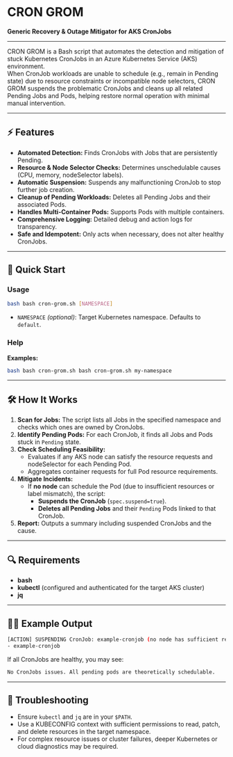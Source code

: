 # CRON GROM

**Generic Recovery & Outage Mitigator for AKS CronJobs**

---

CRON GROM is a Bash script that automates the detection and mitigation of stuck Kubernetes CronJobs in an Azure Kubernetes Service (AKS) environment.  
When CronJob workloads are unable to schedule (e.g., remain in Pending state) due to resource constraints or incompatible node selectors, CRON GROM suspends the problematic CronJobs and cleans up all related Pending Jobs and Pods, helping restore normal operation with minimal manual intervention.

---

## ⚡ Features

- **Automated Detection:** Finds CronJobs with Jobs that are persistently Pending.
- **Resource & Node Selector Checks:** Determines unschedulable causes (CPU, memory, nodeSelector labels).
- **Automatic Suspension:** Suspends any malfunctioning CronJob to stop further job creation.
- **Cleanup of Pending Workloads:** Deletes all Pending Jobs and their associated Pods.
- **Handles Multi-Container Pods:** Supports Pods with multiple containers.
- **Comprehensive Logging:** Detailed debug and action logs for transparency.
- **Safe and Idempotent:** Only acts when necessary, does not alter healthy CronJobs.

---

## 🚀 Quick Start

### Usage

```bash
bash bash cron-grom.sh [NAMESPACE]
```

- `NAMESPACE` *(optional)*: Target Kubernetes namespace. Defaults to `default`.

### Help

**Examples:**

```bash
bash bash cron-grom.sh bash cron-grom.sh my-namespace
```

---

## 🛠️ How It Works

1. **Scan for Jobs:** The script lists all Jobs in the specified namespace and checks which ones are owned by CronJobs.
2. **Identify Pending Pods:** For each CronJob, it finds all Jobs and Pods stuck in `Pending` state.
3. **Check Scheduling Feasibility:** 
    - Evaluates if any AKS node can satisfy the resource requests and nodeSelector for each Pending Pod.
    - Aggregates container requests for full Pod resource requirements.
4. **Mitigate Incidents:**
    - If **no node** can schedule the Pod (due to insufficient resources or label mismatch), the script:
        - **Suspends the CronJob** (`spec.suspend=true`).
        - **Deletes all Pending Jobs** and their `Pending` Pods linked to that CronJob.
5. **Report:** Outputs a summary including suspended CronJobs and the cause.

---

## 🔍 Requirements

- **bash**
- **kubectl** (configured and authenticated for the target AKS cluster)
- **jq**

---

## 🧑‍💻 Example Output

```bash
[ACTION] SUSPENDING CronJob: example-cronjob (no node has sufficient resources for example-pod of job example-job) [CLEANUP] Deleting pending Jobs/Pods for CronJob: example-cronjob Deleting Job: example-job Deleting Pending Pod: example-pod Suspended CronJobs (no possible scheduling found):
- example-cronjob
```

If all CronJobs are healthy, you may see:

```bash
No CronJobs issues. All pending pods are theoretically schedulable.
```

---

## 🤔 Troubleshooting

- Ensure `kubectl` and `jq` are in your `$PATH`.
- Use a KUBECONFIG context with sufficient permissions to read, patch, and delete resources in the target namespace.
- For complex resource issues or cluster failures, deeper Kubernetes or cloud diagnostics may be required.

